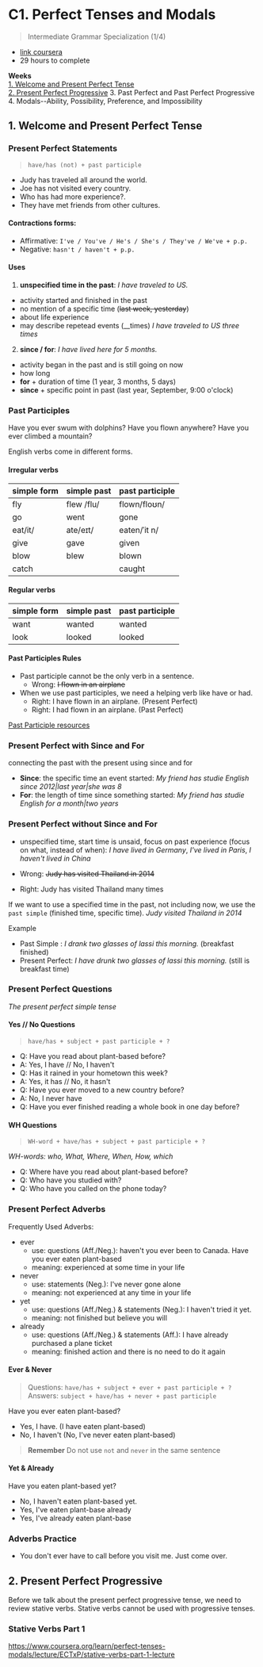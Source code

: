 # C1. Perfect Tenses and Modals 
> Intermediate Grammar Specialization (1/4)

* [link coursera](https://www.coursera.org/learn/perfect-tenses-modals)
* 29 hours to complete

**Weeks**  
[1. Welcome and Present Perfect Tense](#1-welcome-and-present-perfect-tense)  
[2. Present Perfect Progressive](#2-present-perfect-progressive)
3. Past Perfect and Past Perfect Progressive
4. Modals--Ability, Possibility, Preference, and Impossibility

## 1. Welcome and Present Perfect Tense

### Present Perfect Statements
> `have/has (not) + past participle`

- Judy has traveled all around the world.
- Joe has not visited every country.
- Who has had more experience?.
- They have met friends from other cultures.

#### Contractions forms:
- Affirmative: `I've / You've / He's / She's / They've / We've + p.p.`
- Negative: `hasn't / haven't + p.p.`

#### Uses
1. **unspecified time in the past**: _I have traveled to US._
  - activity started and finished in the past
  - no mention of a specific time (~~last week, yesterday~~)
  - about life experience
  - may describe repetead events (__times) _I have traveled to US three times_
2. **since / for**: _I have lived here for 5 months._
  - activity began in the past and is still going on now
  - how long
  - **for** + duration of time (1 year, 3 months, 5 days)
  - **since** + specific point in past (last year, September, 9:00 o'clock)

### Past Participles
Have you ever swum with dolphins? Have you flown anywhere? Have you ever climbed a mountain?

English verbs come in different forms.
#### **Irregular verbs**

| simple form | simple past | past participle |
| ----------- | ----------- | --------------- |
| fly         | flew /flu/  | flown/floʊn/    |
| go          | went        | gone            |
| eat/it/     | ate/eɪt/    | eaten/ˈit n/    |
| give        | gave        | given           |
| blow        | blew        | blown           |
| catch       |             | caught          |

#### **Regular verbs**

| simple form | simple past | past participle |
| ----------- | ----------- | --------------- |
| want        | wanted      | wanted          |
| look        | looked      | looked          |

#### Past Participles Rules
- Past participle cannot be the only verb in a sentence.
  - Wrong: ~~I flown in an airplane~~
- When we use past participles, we need a helping verb like have or had.  
  - Right: I have flown in an airplane. (Present Perfect)
  - Right: I had flown in an airplane. (Past Perfect)

[Past Participle resources](../resources/c1_w1_pp_participle.pdf)

### Present Perfect with Since and For
connecting the past with the present using since and for
- **Since**: the specific time an event started: _My friend has studie English since 2012|last year|she was 8_
- **For**: the length of time since something started: _My friend has studie English for a month|two years_

### Present Perfect without Since and For
- unspecified time, start time is unsaid, focus on past experience (focus on what, instead of when): _I have lived in Germany_, _I've lived in Paris_, _I haven't lived in China_

- Wrong: ~~Judy has visited Thailand in 2014~~
- Right: Judy has visited Thailand many times

If we want to use a specified time in the past, not including now, we use the `past simple` (finished time, specific time). _Judy visited Thailand in 2014_

Example
- Past Simple : _I drank two glasses of lassi this morning._ (breakfast finished)
- Present Perfect: _I have drunk two glasses of lassi this morning._ (still is breakfast time)

### Present Perfect Questions
*The present perfect simple tense*

#### **Yes // No Questions**
> `have/has + subject + past participle + ?`

- Q: Have you read about plant-based before?
- A: Yes, I have // No, I haven't
- Q: Has it rained in your hometown this week?
- A: Yes, it has // No, it hasn't
- Q: Have you ever moved to a new country before?
- A: No, I never have
- Q: Have you ever finished reading a whole book in one day before?

#### **WH Questions**
> `WH-word + have/has + subject + past participle + ?`

*WH-words: who, What, Where, When, How, which*

- Q: Where have you read about plant-based before?
- Q: Who have you studied with?
- Q: Who have you called on the phone today?

### Present Perfect Adverbs
Frequently Used Adverbs: 
- ever
  - use: questions (Aff./Neg.): haven't you ever been to Canada. Have you ever eaten plant-based
  - meaning: experienced at some time in your life
- never
  - use: statements (Neg.): I've never gone alone
  - meaning: not experienced at any time in your life
- yet
  - use: questions (Aff./Neg.) & statements (Neg.): I haven't tried it yet.
  - meaning: not finished but believe you will
- already
  - use: questions (Aff./Neg.) & statements (Aff.): I have already purchased a plane ticket 
  - meaning: finished action and there is no need to do it again

#### Ever & Never
> Questions: `have/has + subject + ever + past participle + ?`  
> Answers: `subject + have/has + never + past participle`  

Have you ever eaten plant-based?
- Yes, I have. (I have eaten plant-based)
- No, I haven't (No, I've never eaten plant-based)

> **Remember** Do not use `not` and `never` in the same sentence

#### Yet & Already
Have you eaten plant-based yet?
- No, I haven't eaten plant-based yet.
- Yes, I've eaten plant-base already
- Yes, I've already eaten plant-base

### Adverbs Practice
- You don't ever have to call before you visit me. Just come over.

## 2. Present Perfect Progressive
Before we talk about the present perfect progressive tense, we need to review stative verbs. Stative verbs cannot be used with progressive tenses.

### Stative Verbs Part 1
https://www.coursera.org/learn/perfect-tenses-modals/lecture/ECTxP/stative-verbs-part-1-lecture
